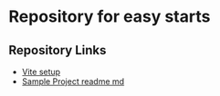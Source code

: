# Repository for easy starts

## Repository Links

- [ Vite setup ](https://github.com/0xBN/cheat-sheet/blob/main/vite-setup.md)
- [Sample Project readme md]()